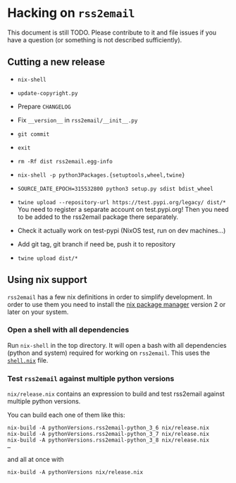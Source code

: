 # Hacking on `rss2email`

This document is still TODO. Please contribute to it and file issues
if you have a question (or something is not described sufficiently).


## Cutting a new release

- `nix-shell`
- `update-copyright.py`
- Prepare `CHANGELOG`
- Fix `__version__` in `rss2email/__init__.py`
- `git commit`
- `exit`

- `rm -Rf dist rss2email.egg-info`
- `nix-shell -p python3Packages.{setuptools,wheel,twine}`
- `SOURCE_DATE_EPOCH=315532800 python3 setup.py sdist bdist_wheel`
- `twine upload --repository-url https://test.pypi.org/legacy/ dist/*`
  You need to register a separate account on test.pypi.org!
  Then you need to be added to the rss2email package there separately.
- Check it actually work on test-pypi (NixOS test, run on dev machines…)

- Add git tag, git branch if need be, push it to repository
- `twine upload dist/*`


## Using nix support

`rss2email` has a few nix definitions in order to simplify development.
In order to use them you need to install the [nix package
manager](https://nixos.org/nix) version 2 or later on your system.

### Open a shell with all dependencies

Run `nix-shell` in the top directory. It will open a bash with all
dependencies (python and system) required for working on `rss2email`.
This uses the [`shell.nix`](./shell.nix) file.

### Test `rss2email` against multiple python versions

`nix/release.nix` contains an expression to build and test rss2email
against multiple python versions.

You can build each one of them like this:

```
nix-build -A pythonVersions.rss2email-python_3_6 nix/release.nix
nix-build -A pythonVersions.rss2email-python_3_7 nix/release.nix
nix-build -A pythonVersions.rss2email-python_3_8 nix/release.nix
…
```

and all at once with

```
nix-build -A pythonVersions nix/release.nix
```
